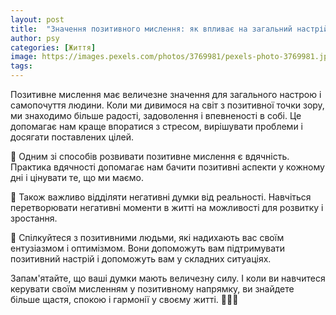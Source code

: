 ```yaml
---
layout: post
title:  "Значення позитивного мислення: як впливає на загальний настрій."
author: psy
categories: [Життя]
image: https://images.pexels.com/photos/3769981/pexels-photo-3769981.jpeg?auto=compress&cs=tinysrgb&fit=crop&h=627&w=1200
tags: 
---
```


Позитивне мислення має величезне значення для загального настрою і самопочуття людини. Коли ми дивимося на світ з позитивної точки зору, ми знаходимо більше радості, задоволення і впевненості в собі. Це допомагає нам краще впоратися з стресом, вирішувати проблеми і досягати поставлених цілей.

🌟 Одним зі способів розвивати позитивне мислення є вдячність. Практика вдячності допомагає нам бачити позитивні аспекти у кожному дні і цінувати те, що ми маємо.

🌟 Також важливо відділяти негативні думки від реальності. Навчіться перетворювати негативні моменти в житті на можливості для розвитку і зростання.

🌟 Спілкуйтеся з позитивними людьми, які надихають вас своїм ентузіазмом і оптимізмом. Вони допоможуть вам підтримувати позитивний настрій і допоможуть вам у складних ситуаціях.

Запам'ятайте, що ваші думки мають величезну силу. І коли ви навчитеся керувати своїм мисленням у позитивному напрямку, ви знайдете більше щастя, спокою і гармонії у своєму житті. 🌈💪🌻


